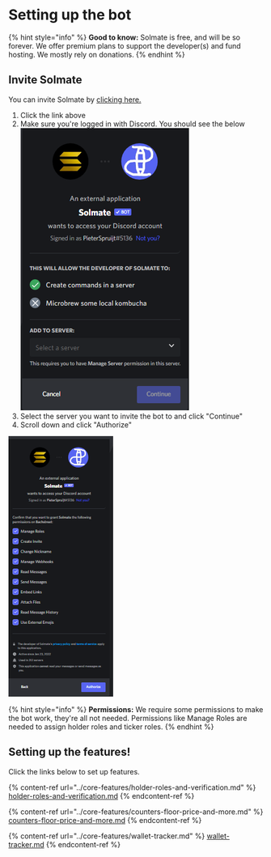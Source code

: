 # Setting up the bot

{% hint style="info" %}
**Good to know:** Solmate is free, and will be so forever. We offer premium plans to support the developer(s) and fund hosting. We mostly rely on donations.
{% endhint %}

## Invite Solmate

You can invite Solmate by [clicking here.](https://discord.com/oauth2/authorize?client\_id=934734698129797120\&permissions=872795137\&scope=bot%20applications.commands)&#x20;

1. Click the link above
2. Make sure you're logged in with Discord. You should see the below![](../.gitbook/assets/image.png)
3. Select the server you want to invite the bot to and click "Continue"
4. Scroll down and click "Authorize"

![](<../.gitbook/assets/image (3).png>)

{% hint style="info" %}
**Permissions:** We require some permissions to make the bot work, they're all not needed. Permissions like Manage Roles are needed to assign holder roles and ticker roles.
{% endhint %}

## Setting up the features!

Click the links below to set up features.

{% content-ref url="../core-features/holder-roles-and-verification.md" %}
[holder-roles-and-verification.md](../core-features/holder-roles-and-verification.md)
{% endcontent-ref %}

{% content-ref url="../core-features/counters-floor-price-and-more.md" %}
[counters-floor-price-and-more.md](../core-features/counters-floor-price-and-more.md)
{% endcontent-ref %}

{% content-ref url="../core-features/wallet-tracker.md" %}
[wallet-tracker.md](../core-features/wallet-tracker.md)
{% endcontent-ref %}
